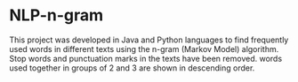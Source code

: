 # NLP-n-gram
This project was developed in Java and Python languages to find frequently used words in different texts using the n-gram (Markov Model) algorithm.
Stop words and punctuation marks in the texts have been removed. words used together in groups of 2 and 3 are shown in descending order.
